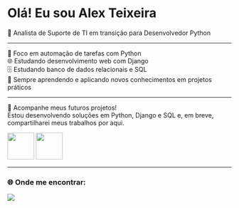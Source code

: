 #  Olá! Eu sou Alex Teixeira

🎯 Analista de Suporte de TI em transição para Desenvolvedor Python

---

🔧 Foco em automação de tarefas com Python  
🌐 Estudando desenvolvimento web com Django  
🗄️ Estudando banco de dados relacionais e SQL  
🧠 Sempre aprendendo e aplicando novos conhecimentos em projetos práticos  

---

📂 Acompanhe meus futuros projetos!  
Estou desenvolvendo soluções em Python, Django e SQL e, em breve, compartilharei meus trabalhos por aqui.  


<p align="left">
  <img src="https://cdn.jsdelivr.net/gh/devicons/devicon/icons/python/python-original.svg" width="60" height="60"/>
  <img src="https://cdn.jsdelivr.net/gh/devicons/devicon/icons/django/django-plain.svg" width="60" height="60"/>
</p>

---

### 🌐 Onde me encontrar:
<p align="left">
  <a href="https://www.linkedin.com/in/alex-teixeira-ti" target="_blank">
    <img src="https://img.shields.io/badge/LinkedIn-%230077B5.svg?&style=for-the-badge&logo=linkedin&logoColor=white" />
  </a>
</p>
